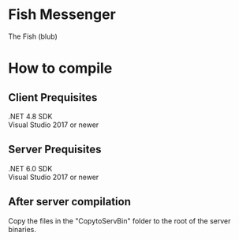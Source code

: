 # Fish Messenger
The Fish (blub)

# How to compile
## Client Prequisites
.NET 4.8 SDK  
Visual Studio 2017 or newer
## Server Prequisites
.NET 6.0 SDK  
Visual Studio 2017 or newer
## After server compilation
Copy the files in the "CopytoServBin" folder to the root of the server binaries.
